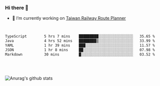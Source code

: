 ### Hi there 👋

- 🔭 I’m currently working on [Taiwan Railway Route Planner](https://github.com/Taiwan-Railway-Route-Planner)

<br/>

<!--START_SECTION:waka-->

```txt
TypeScript        5 hrs 7 mins    █████████░░░░░░░░░░░░░░░░   35.65 %
Java              4 hrs 52 mins   ████████▒░░░░░░░░░░░░░░░░   33.99 %
YAML              1 hr 39 mins    ███░░░░░░░░░░░░░░░░░░░░░░   11.57 %
JSON              1 hr 8 mins     ██░░░░░░░░░░░░░░░░░░░░░░░   07.98 %
Markdown          30 mins         █░░░░░░░░░░░░░░░░░░░░░░░░   03.52 %
```

<!--END_SECTION:waka-->

<br/>
<br/>

![Anurag's github stats](https://github-readme-stats.vercel.app/api?username=DepickereSven&show_icons=true&theme=tokyonight)



<!--
**DepickereSven/DepickereSven** is a ✨ _special_ ✨ repository because its `README.md` (this file) appears on your GitHub profile.

Here are some ideas to get you started:

- 🔭 I’m currently working on ...
- 🌱 I’m currently learning ...
- 👯 I’m looking to collaborate on ...
- 🤔 I’m looking for help with ...
- 💬 Ask me about ...
- 📫 How to reach me: ...
- 😄 Pronouns: ...
- ⚡ Fun fact: ...
-->
